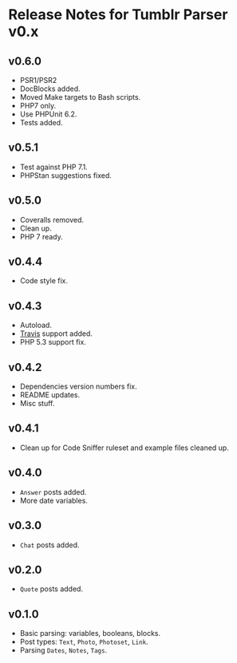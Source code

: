 # Release Notes for Tumblr Parser v0.x

## v0.6.0

- PSR1/PSR2
- DocBlocks added.
- Moved Make targets to Bash scripts.
- PHP7 only.
- Use PHPUnit 6.2.
- Tests added.

## v0.5.1

- Test against PHP 7.1.
- PHPStan suggestions fixed.

## v0.5.0

- Coveralls removed.
- Clean up.
- PHP 7 ready.

## v0.4.4

- Code style fix.

## v0.4.3

- Autoload.
- [Travis](https://travis-ci.org/TheFox/tumblr-parser) support added.
- PHP 5.3 support fix.

## v0.4.2

- Dependencies version numbers fix.
- README updates.
- Misc stuff.

## v0.4.1

- Clean up for Code Sniffer ruleset and example files cleaned up.

## v0.4.0

- `Answer` posts added.
- More date variables.

## v0.3.0

- `Chat` posts added.

## v0.2.0

- `Quote` posts added.

## v0.1.0

- Basic parsing: variables, booleans, blocks.
- Post types: `Text`, `Photo`, `Photoset`, `Link`.
- Parsing `Dates`, `Notes`, `Tags`.
